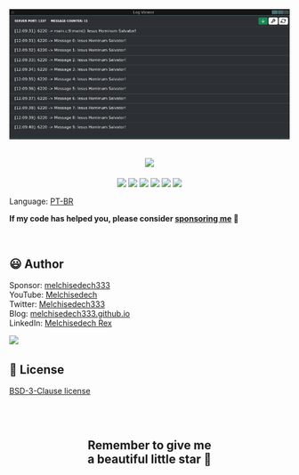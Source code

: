 
<div align='center'>

<img src="images/app.png" >

</div>

<br>

<p align="center">
    <a href="https://github.com/sponsors/melchisedech333"><img src="https://img.shields.io/badge/sponsor-30363D?style=for-the-badge&logo=GitHub-Sponsors&logoColor=#white" ></a>
    <br><br>
    <img src="https://badgen.net/badge/love level/8 of 10/purple" >
    <img src="https://img.shields.io/github/languages/count/melchisedech333/log-viewer?color=%23f34b7d" >
    <img src="https://img.shields.io/github/languages/top/melchisedech333/log-viewer?color=%23f34b7d" >
    <img src="https://img.shields.io/github/directory-file-count/melchisedech333/log-viewer" >
    <img src="https://img.shields.io/github/repo-size/melchisedech333/log-viewer" >
    <img src="https://img.shields.io/github/license/melchisedech333/log-viewer" >
</p>

Language: <a href="readme-pt.md">PT-BR</a>



**If my code has helped you, please consider [sponsoring me](https://github.com/sponsors/melchisedech333) :blue_heart:** 

<br>

:smiley: Author
---

Sponsor: [melchisedech333](https://github.com/sponsors/melchisedech333)<br>
YouTube: [Melchisedech](https://www.youtube.com/channel/UC4Sh4wxncr5arnydpUfWPKw)<br>
Twitter: [Melchisedech333](https://twitter.com/Melchisedech333)<br>
Blog: [melchisedech333.github.io](https://melchisedech333.github.io/)<br>
LinkedIn: [Melchisedech Rex](https://www.linkedin.com/in/melchisedech-rex-724152235/)

<img src="https://github.com/melchisedech333.png?size=200" height="100" />

<br>

:scroll: License
---

[ BSD-3-Clause license](./license)

<br><br>

<div align="center">

## Remember to give me <br> a beautiful little star :star_struck:

</div>


